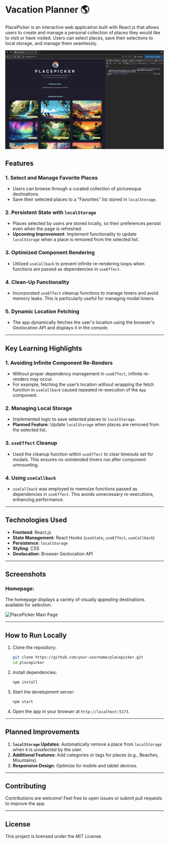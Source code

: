 # Vacation Planner 🌎

PlacePicker is an interactive web application built with React.js that allows users to create and manage a personal collection of places they would like to visit or have visited. Users can select places, save their selections to local storage, and manage them seamlessly.

![Vacation Planner Screenshot](screenshots/infinte_looping_example.png)

## Features

### 1. Select and Manage Favorite Places

- Users can browse through a curated collection of picturesque destinations.
- Save their selected places to a "Favorites" list stored in `localStorage`.

### 2. Persistent State with `localStorage`

- Places selected by users are stored locally, so their preferences persist even when the page is refreshed.
- **Upcoming Improvement**: Implement functionality to update `localStorage` when a place is removed from the selected list.

### 3. Optimized Component Rendering

- Utilized `useCallback` to prevent infinite re-rendering loops when functions are passed as dependencies in `useEffect`.

### 4. Clean-Up Functionality

- Incorporated `useEffect` cleanup functions to manage timers and avoid memory leaks. This is particularly useful for managing modal timers.

### 5. Dynamic Location Fetching

- The app dynamically fetches the user's location using the browser's Geolocation API and displays it in the console.

---

## Key Learning Highlights

### 1. Avoiding Infinite Component Re-Renders

- Without proper dependency management in `useEffect`, infinite re-renders may occur.
- For example, fetching the user’s location without wrapping the fetch function in `useCallback` caused repeated re-execution of the `App` component.

### 2. Managing Local Storage

- Implemented logic to save selected places to `localStorage`.
- **Planned Feature**: Update `localStorage` when places are removed from the selected list.

### 3. `useEffect` Cleanup

- Used the cleanup function within `useEffect` to clear timeouts set for modals. This ensures no unintended timers run after component unmounting.

### 4. Using `useCallback`

- `useCallback` was employed to memoize functions passed as dependencies in `useEffect`. This avoids unnecessary re-executions, enhancing performance.

---

## Technologies Used

- **Frontend**: React.js
- **State Management**: React Hooks (`useState`, `useEffect`, `useCallback`)
- **Persistence**: `localStorage`
- **Styling**: CSS
- **Geolocation**: Browser Geolocation API

---

## Screenshots

### Homepage:

The homepage displays a variety of visually appealing destinations available for selection.

![PlacePicker Main Page](./infinte%20looping%20example.png)

---

## How to Run Locally

1. Clone the repository:
   ```bash
   git clone https://github.com/your-username/placepicker.git
   cd placepicker
   ```
2. Install dependencies:
   ```bash
   npm install
   ```
3. Start the development server:
   ```bash
   npm start
   ```
4. Open the app in your browser at `http://localhost:5173`.

---

## Planned Improvements

1. **`localStorage` Updates**: Automatically remove a place from `localStorage` when it is unselected by the user.
2. **Additional Features**: Add categories or tags for places (e.g., Beaches, Mountains).
3. **Responsive Design**: Optimize for mobile and tablet devices.

---

## Contributing

Contributions are welcome! Feel free to open issues or submit pull requests to improve the app.

---

## License

This project is licensed under the MIT License.
